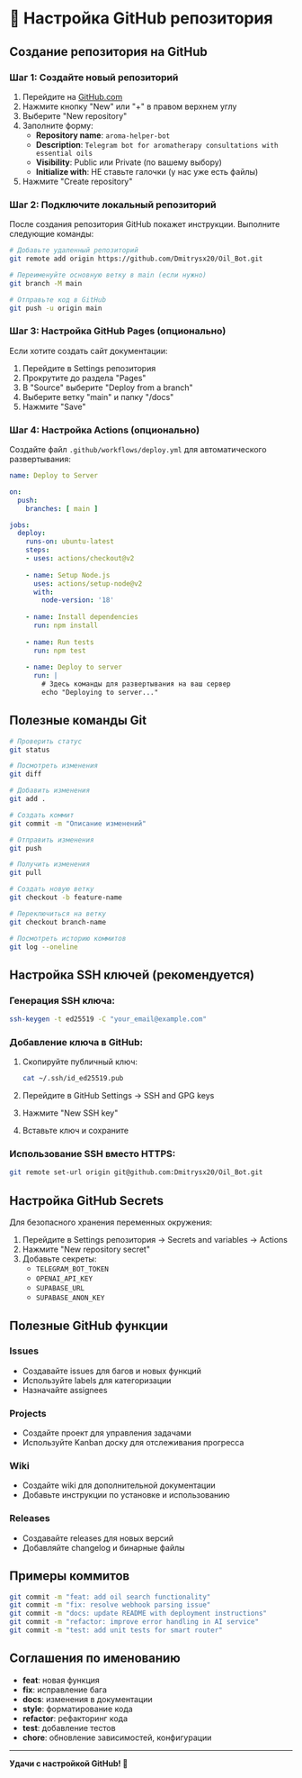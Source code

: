 # 🚀 Настройка GitHub репозитория

## Создание репозитория на GitHub

### Шаг 1: Создайте новый репозиторий

1. Перейдите на [GitHub.com](https://github.com)
2. Нажмите кнопку "New" или "+" в правом верхнем углу
3. Выберите "New repository"
4. Заполните форму:
   - **Repository name**: `aroma-helper-bot`
   - **Description**: `Telegram bot for aromatherapy consultations with essential oils`
   - **Visibility**: Public или Private (по вашему выбору)
   - **Initialize with**: НЕ ставьте галочки (у нас уже есть файлы)
5. Нажмите "Create repository"

### Шаг 2: Подключите локальный репозиторий

После создания репозитория GitHub покажет инструкции. Выполните следующие команды:

```bash
# Добавьте удаленный репозиторий
git remote add origin https://github.com/Dmitrysx20/Oil_Bot.git

# Переименуйте основную ветку в main (если нужно)
git branch -M main

# Отправьте код в GitHub
git push -u origin main
```

### Шаг 3: Настройка GitHub Pages (опционально)

Если хотите создать сайт документации:

1. Перейдите в Settings репозитория
2. Прокрутите до раздела "Pages"
3. В "Source" выберите "Deploy from a branch"
4. Выберите ветку "main" и папку "/docs"
5. Нажмите "Save"

### Шаг 4: Настройка Actions (опционально)

Создайте файл `.github/workflows/deploy.yml` для автоматического развертывания:

```yaml
name: Deploy to Server

on:
  push:
    branches: [ main ]

jobs:
  deploy:
    runs-on: ubuntu-latest
    steps:
    - uses: actions/checkout@v2
    
    - name: Setup Node.js
      uses: actions/setup-node@v2
      with:
        node-version: '18'
        
    - name: Install dependencies
      run: npm install
      
    - name: Run tests
      run: npm test
      
    - name: Deploy to server
      run: |
        # Здесь команды для развертывания на ваш сервер
        echo "Deploying to server..."
```

## Полезные команды Git

```bash
# Проверить статус
git status

# Посмотреть изменения
git diff

# Добавить изменения
git add .

# Создать коммит
git commit -m "Описание изменений"

# Отправить изменения
git push

# Получить изменения
git pull

# Создать новую ветку
git checkout -b feature-name

# Переключиться на ветку
git checkout branch-name

# Посмотреть историю коммитов
git log --oneline
```

## Настройка SSH ключей (рекомендуется)

### Генерация SSH ключа:

```bash
ssh-keygen -t ed25519 -C "your_email@example.com"
```

### Добавление ключа в GitHub:

1. Скопируйте публичный ключ:
   ```bash
   cat ~/.ssh/id_ed25519.pub
   ```

2. Перейдите в GitHub Settings → SSH and GPG keys
3. Нажмите "New SSH key"
4. Вставьте ключ и сохраните

### Использование SSH вместо HTTPS:

```bash
git remote set-url origin git@github.com:Dmitrysx20/Oil_Bot.git
```

## Настройка GitHub Secrets

Для безопасного хранения переменных окружения:

1. Перейдите в Settings репозитория → Secrets and variables → Actions
2. Нажмите "New repository secret"
3. Добавьте секреты:
   - `TELEGRAM_BOT_TOKEN`
   - `OPENAI_API_KEY`
   - `SUPABASE_URL`
   - `SUPABASE_ANON_KEY`

## Полезные GitHub функции

### Issues
- Создавайте issues для багов и новых функций
- Используйте labels для категоризации
- Назначайте assignees

### Projects
- Создайте проект для управления задачами
- Используйте Kanban доску для отслеживания прогресса

### Wiki
- Создайте wiki для дополнительной документации
- Добавьте инструкции по установке и использованию

### Releases
- Создавайте releases для новых версий
- Добавляйте changelog и бинарные файлы

## Примеры коммитов

```bash
git commit -m "feat: add oil search functionality"
git commit -m "fix: resolve webhook parsing issue"
git commit -m "docs: update README with deployment instructions"
git commit -m "refactor: improve error handling in AI service"
git commit -m "test: add unit tests for smart router"
```

## Соглашения по именованию

- **feat**: новая функция
- **fix**: исправление бага
- **docs**: изменения в документации
- **style**: форматирование кода
- **refactor**: рефакторинг кода
- **test**: добавление тестов
- **chore**: обновление зависимостей, конфигурации

---

**Удачи с настройкой GitHub! 🚀** 